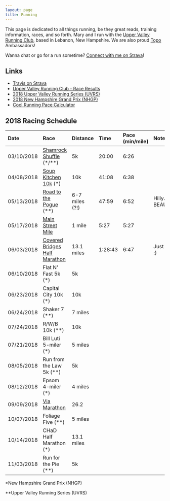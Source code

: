 ```yaml
---
layout: page
title: Running
---
```


This page is dedicated to all things running, be they great reads, training information, races, and so forth.
Mary and I run with the [Upper Valley Running Club](http://uppervalleyrunningclub.org/), based in Lebanon, New Hampshire.
We are also proud [Topo](https://www.topoathletic.com/) Ambassadors!

Wanna chat or go for a run sometime? [Connect with me on Strava](https://www.strava.com/athletes/traviswpeters)!

## Links

* [Travis on Strava](https://www.strava.com/athletes/traviswpeters)
* [Upper Valley Running Club - Race Results](http://uppervalleyrunningclub.org/race-results-page/?race_id=0&runner_id=171)
* [2018 Upper Valley Running Series (UVRS)](http://uppervalleyrunningclub.org/2018-uvrs/)
* [2018 New Hampshire Grand Prix (NHGP)](http://uppervalleyrunningclub.org/2018-uvrs/)
* [Cool Running Pace Calculator](http://www.coolrunning.com/engine/4/4_1/96.shtml)

## 2018 Racing Schedule

<div class="travis-table" markdown="1">

| Date       | Race                                                                                                | Distance       | Time       | Pace (min/mile) |  Notes                 |
| :--------- | :-------------------------------------------------------------------------------------------------- | :------------- | :--------- | :-------------- | :--------------------- |
| 03/10/2018 | [Shamrock Shuffle](https://lebanonnh.gov/820/Results) (*/**)                                        | 5k             | 20:00      | 6:26            | |
| 04/08/2018 | [Soup Kitchen 10k](http://nsks.org/racehome0.aspx) (*)                                              | 10k            | 41:08      | 6:38            | |
| 05/13/2018 | [Road to the Pogue](http://www.roadtothepogue.com/) (**)                                            | 6-7 miles (?!) | 47:59      | 6:52            | Hilly. BEAUTIFUL!      |
| 05/17/2018 | [Main Street Mile](https://www.hanoverrec.com/info/activities/program_details.aspx?ProgramID=30114) | 1 mile         | 5:27       | 5:27            | |
| 06/03/2018 | [Covered Bridges Half Marathon](http://cbhm.com/)                                                   | 13.1 miles     | 1:28:43    | 6:47            | Just perfect :)        |
| 06/10/2018 | Flat N' Fast 5k (*)    | 5k        |                 |                  |    |
| 06/23/2018 | Capital City 10k  (*)   | 10k        |                 |                  |    |
| 06/24/2018 | Shaker 7 (**)    | 7 miles        |                 |                  |    |
| 07/24/2018 | R/W/B 10k  (**)    | 10k        |                 |                  |    |
| 07/21/2018 | Bill Luti 5-miler (*)   | 5 miles        |                 |                  |    |
| 08/05/2018 | Run from the Law 5k (**)     | 5k        |                 |                  |    |
| 08/12/2018 | Epsom 4-miler (*)   | 4 miles        |                 |                  |    |
| 09/09/2018 | [Via Marathon](http://www.viamarathon.org/)     | 26.2        |                 |                  |    |
| 10/07/2018 | Foliage Five  (**)    | 5 miles        |                 |                  |    |
| 10/14/2018 | CHaD Half Marathon (*)    | 13.1 miles        |                 |                  |    |
| 11/03/2018 | Run for the Pie  (**)    | 5k        |                 |                  |    |

</div>

\*New Hampshire Grand Prix (NHGP)

\*\*Upper Valley Running Series (UVRS)
